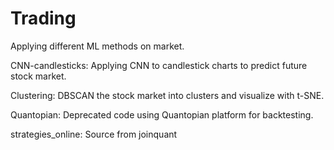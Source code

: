 # Trading

Applying different ML methods on market.

CNN-candlesticks: Applying CNN to candlestick charts to predict future stock market.

Clustering: DBSCAN the stock market into clusters and visualize with t-SNE.

Quantopian: Deprecated code using Quantopian platform for backtesting.

strategies_online: Source from joinquant
